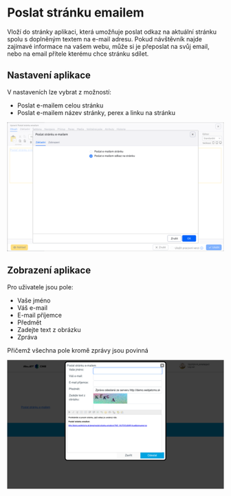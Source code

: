 # Poslat stránku emailem

Vloží do stránky aplikaci, která umožňuje poslat odkaz na aktuální stránku spolu s doplněným textem na e-mail adresu. Pokud návštěvník najde zajímavé informace na vašem webu, může si je přeposlat na svůj email, nebo na email přítele kterému chce stránku sdílet.

## Nastavení aplikace

V nastaveních lze vybrat z možností:
- Poslat e-mailem celou stránku
- Poslat e-mailem název stránky, perex a linku na stránku

![](editor.png)

## Zobrazení aplikace

Pro uživatele jsou pole:
- Vaše jméno
- Váš e-mail
- E-mail příjemce
- Předmět
- Zadejte text z obrázku
- Zpráva

Přičemž všechna pole kromě zprávy jsou povinná

![](send_link.png)

